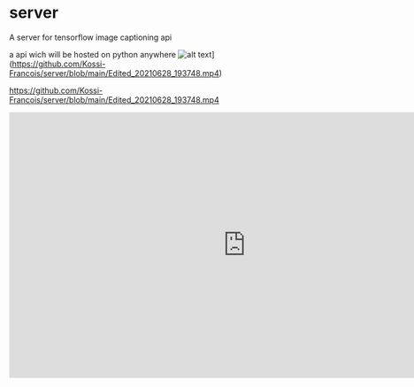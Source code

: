 # server
A server for tensorflow image captioning api

a api wich will be hosted on python anywhere
![alt text](https://github.com/Kossi-Francois/server/blob/main/text1.jpg?raw=true)](https://github.com/Kossi-Francois/server/blob/main/Edited_20210628_193748.mp4)

https://github.com/Kossi-Francois/server/blob/main/Edited_20210628_193748.mp4

<iframe width="854" height="480" src="https://github.com/Kossi-Francois/server/blob/main/Edited_20210628_193748.mp4" frameborder="0" allowfullscreen></iframe>

